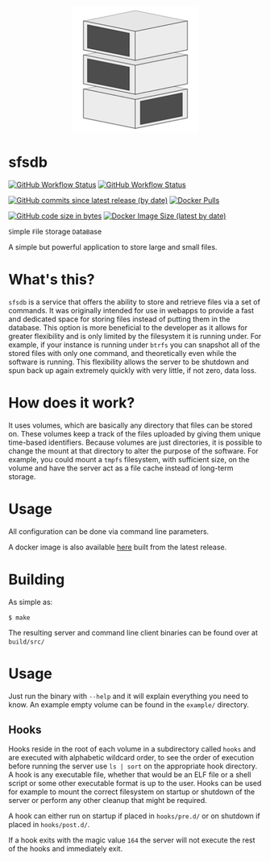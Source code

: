 [github]: https://github.com/threadexio/sfsdb
[ghreleases]: https://github.com/threadexio/sfsdb/releases
[ghtests]: https://github.com/threadexio/sfsdb/actions/workflows/tests.yml
[ghdockerbuild]: https://github.com/threadexio/sfsdb/actions/workflows/build-docker.yml
[dockerhub]: https://hub.docker.com/repository/docker/thatrandomguy/sfsdb

<div align="center">

<img src="assets/logo.svg" height=250>

</div>

# sfsdb

[![GitHub Workflow Status](https://img.shields.io/github/workflow/status/threadexio/sfsdb/Run%20tests?label=tests&logo=github&style=plastic)][ghtests]
[![GitHub Workflow Status](https://img.shields.io/github/workflow/status/threadexio/sfsdb/Build%20Docker?label=docker%20build&logo=docker&style=plastic)][ghdockerbuild]

[![GitHub commits since latest release (by date)](https://img.shields.io/github/commits-since/threadexio/sfsdb/latest?logo=github&style=plastic)][ghreleases]
[![Docker Pulls](https://img.shields.io/docker/pulls/thatrandomguy/sfsdb?logo=docker&style=plastic)][dockerhub]

[![GitHub code size in bytes](https://img.shields.io/github/languages/code-size/threadexio/sfsdb?logo=github&style=plastic)][github]
[![Docker Image Size (latest by date)](https://img.shields.io/docker/image-size/thatrandomguy/sfsdb?logo=docker&style=plastic)][dockerhub]

`S`imple
`F`ile
`S`torage
`D`ata`B`ase

A simple but powerful application to store large and small files.

# What's this?

`sfsdb` is a service that offers the ability to store and retrieve files via a set of commands. It was originally intended for use in webapps to provide a fast and dedicated space for storing files instead of putting them in the database. This option is more beneficial to the developer as it allows for greater flexibility and is only limited by the filesystem it is running under. For example, if your instance is running under `btrfs` you can snapshot all of the stored files with only one command, and theoretically even while the software is running. This flexibility allows the server to be shutdown and spun back up again extremely quickly with very little, if not zero, data loss.

# How does it work?

It uses volumes, which are basically any directory that files can be stored on. These volumes keep a track of the files uploaded by giving them unique time-based identifiers. Because volumes are just directories, it is possible to change the mount at that directory to alter the purpose of the software. For example, you could mount a `tmpfs` filesystem, with sufficient size, on the volume and have the server act as a file cache instead of long-term storage.

# Usage

All configuration can be done via command line parameters.

A docker image is also available [here](https://hub.docker.com/r/thatrandomguy/sfsdb) built from the latest release.

# Building

As simple as:

```
$ make
```

The resulting server and command line client binaries can be found over at `build/src/`

# Usage

Just run the binary with `--help` and it will explain everything you need to know. An example empty volume can be found in the `example/` directory.

## Hooks

Hooks reside in the root of each volume in a subdirectory called `hooks` and are executed with alphabetic wildcard order, to see the order of execution before running the server use `ls | sort` on the appropriate hook directory. A hook is any executable file, whether that would be an ELF file or a shell script or some other executable format is up to the user. Hooks can be used for example to mount the correct filesystem on startup or shutdown of the server or perform any other cleanup that might be required.

A hook can either run on startup if placed in `hooks/pre.d/` or on shutdown if placed in `hooks/post.d/`.

If a hook exits with the magic value `164` the server will not execute the rest of the hooks and immediately exit.
